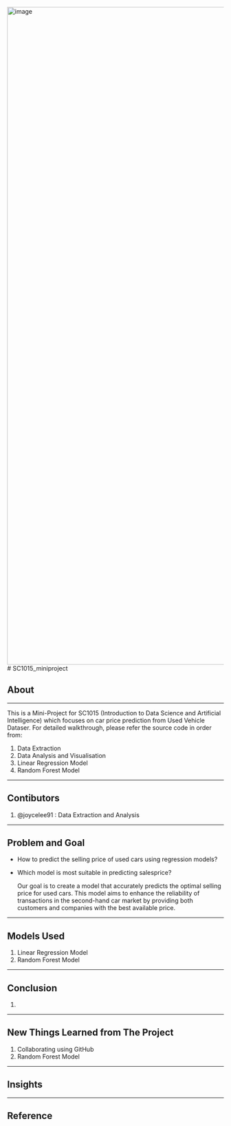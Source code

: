 <img width="1530" alt="image" src="https://github.com/joycelee91/SC1015_miniproject/assets/153515423/57accbc2-de27-40fc-a56e-6c0c4e3aaaba"># SC1015_miniproject

## About
---

This is a Mini-Project for SC1015 (Introduction to Data Science and Artificial Intelligence) which focuses on car price prediction from Used Vehicle Dataser. For detailed walkthrough, please refer the source code in order from:

1. Data Extraction
2. Data Analysis and Visualisation
3. Linear Regression Model
4. Random Forest Model

---

## Contibutors

1. @joycelee91 : Data Extraction and Analysis

---
## Problem and Goal

- How to predict the selling price of used cars using regression models?
- Which model is most suitable in predicting salesprice?

  Our goal is to create a model that accurately predicts the optimal selling price for used cars. This model aims to enhance the reliability of transactions in the second-hand car market by providing both customers and companies with the best available price.

---

## Models Used
1. Linear Regression Model
2. Random Forest Model

---

## Conclusion
1. 


---

## New Things Learned from The Project
1. Collaborating using GitHub
2. Random Forest Model

---

## Insights


---

## Reference

  




